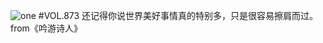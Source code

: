 ![one](http://image.wufazhuce.com/FhVUETi15nTdl8hUlXWjTEE8tf1Q)
#VOL.873
还记得你说世界美好事情真的特别多，只是很容易擦肩而过。from《吟游诗人》